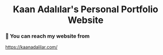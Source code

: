 <h1 align="center">Kaan Adalılar's Personal Portfolio Website </h1>

### :rocket: You can reach my website from
https://kaanadalilar.com/

